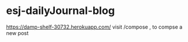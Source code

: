 # esj-dailyJournal-blog
https://damp-shelf-30732.herokuapp.com/
visit /compose , to compse a new post

